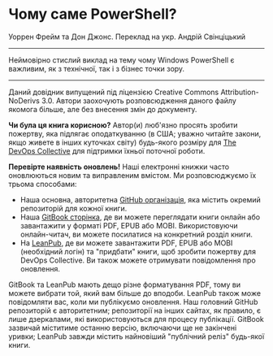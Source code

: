 # Чому саме PowerShell?

Уоррен Фрейм та Дон Джонс. 
Переклад на укр. Андрій Свінціцький

---

Неймовірно стислий виклад на тему чому Windows PowerShell є важливим, як з технічної, так і з бізнес точки зору.

---

Даний довідник випущений під ліцензією Creative Commons Attribution-NoDerivs 3.0. Автори заохочують розповсюдження даного файлу якомога більше, але без внесення змін до документу.

**Чи була ця книга корисною?** Автор(и) люб'язно просять  зробити пожертву, яка підлягає оподаткуванню (в США; уважно читайте закони, якщо живете в інших куточках світу)  будь-якого розміру для [The DevOps Collective](https://devopscollective.org/donate/) для підтримки їхньої поточної роботи.

**Перевірте наявність оновлень!** Наші електронні книжки часто оновлюються новим та виправленим вмістом. Ми розповсюджуємо їх трьома способами:

* Наша основна, авторитетна [GitHub організація](https://github.com/devops-collective-inc), яка містить окремий репозиторій для кожної книги.
* Наша [GitBook сторінка](https://www.gitbook.com/@devopscollective), де ви можете переглядати книги онлайн або завантажити у форматі PDF, EPUB або MOBI. Використовуючи онлайн-читач, ви можете посилатися на конкретний розділ книги.
* На [LeanPub](https://leanpub.com/u/devopscollective), де ви можете завантажити PDF, EPUB або MOBI (необхідний логін) та "придбати" книги, щоб зробити пожертву для DevOps Collective. Ви також можете отримувати повідомлення про оновлення.

GitBook та LeanPub мають дещо різне форматування PDF, тому ви можете вибрати той, який вам більше до вподоби. LeanPub також може повідомляти вас, коли ми публікуємо оновлення. Наш головний GitHub репозиторій є авторитетним; репозиторії на інших сайтах, як правило, є лише дзеркалами, які використовуються для процесу публікації. GitBook зазвичай міститиме останню версію, включаючи ще не закінчені уривки; LeanPub завжди містить найновіший "публічний реліз" будь-якої книги.
